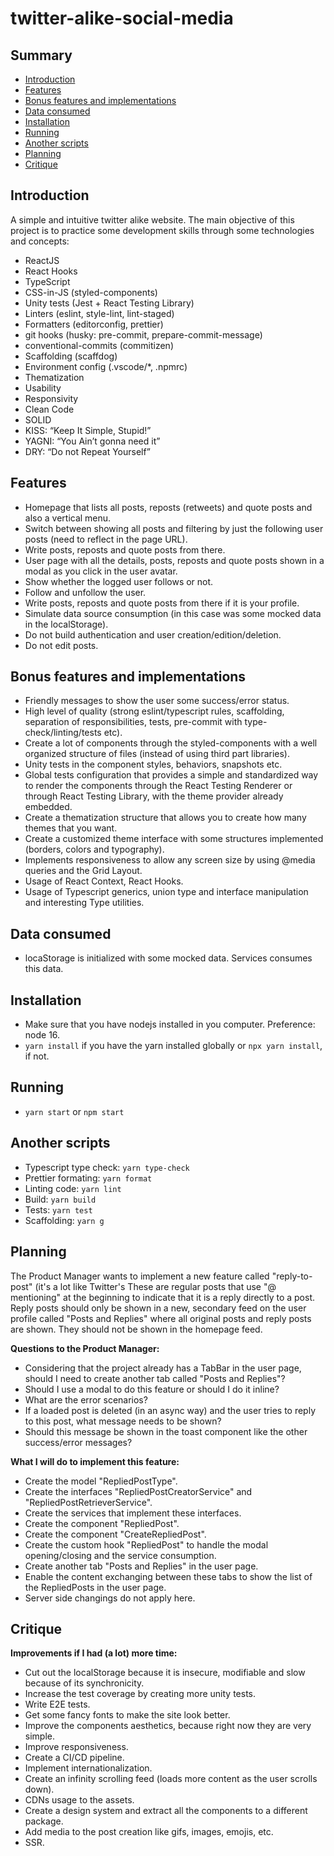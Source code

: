 # twitter-alike-social-media

## Summary

- [Introduction](#introduction)
- [Features](#features)
- [Bonus features and implementations](#bonus-features-and-implementations)
- [Data consumed](#data-consumed)
- [Installation](#installation)
- [Running](#running)
- [Another scripts](#another-scripts)
- [Planning](#planning)
- [Critique](#clitique)

## Introduction

A simple and intuitive twitter alike website.
The main objective of this project is to practice some development skills through some technologies and concepts:

- ReactJS
- React Hooks
- TypeScript
- CSS-in-JS (styled-components)
- Unity tests (Jest + React Testing Library)
- Linters (eslint, style-lint, lint-staged)
- Formatters (editorconfig, prettier)
- git hooks (husky: pre-commit, prepare-commit-message)
- conventional-commits (commitizen)
- Scaffolding (scaffdog)
- Environment config (.vscode/\*, .npmrc)
- Thematization
- Usability
- Responsivity
- Clean Code
- SOLID
- KISS: “Keep It Simple, Stupid!”
- YAGNI: “You Ain’t gonna need it”
- DRY: “Do not Repeat Yourself”

## Features

- Homepage that lists all posts, reposts (retweets) and quote posts and also a vertical menu.
- Switch between showing all posts and filtering by just the following user posts (need to reflect in the page URL).
- Write posts, reposts and quote posts from there.
- User page with all the details, posts, reposts and quote posts shown in a modal as you click in the user avatar.
- Show whether the logged user follows or not.
- Follow and unfollow the user.
- Write posts, reposts and quote posts from there if it is your profile.
- Simulate data source consumption (in this case was some mocked data in the localStorage).
- Do not build authentication and user creation/edition/deletion.
- Do not edit posts.

## Bonus features and implementations

- Friendly messages to show the user some success/error status.
- High level of quality (strong eslint/typescript rules, scaffolding, separation of responsibilities, tests, pre-commit with type-check/linting/tests etc).
- Create a lot of components through the styled-components with a well organized structure of files (instead of using third part libraries).
- Unity tests in the component styles, behaviors, snapshots etc.
- Global tests configuration that provides a simple and standardized way to render the components through the React Testing Renderer or through React Testing Library, with the theme provider already embedded.
- Create a thematization structure that allows you to create how many themes that you want.
- Create a customized theme interface with some structures implemented (borders, colors and typography).
- Implements responsiveness to allow any screen size by using @media queries and the Grid Layout.
- Usage of React Context, React Hooks.
- Usage of Typescript generics, union type and interface manipulation and interesting Type utilities.

## Data consumed

- locaStorage is initialized with some mocked data. Services consumes this data.

## Installation

- Make sure that you have nodejs installed in you computer. Preference: node 16.
- `yarn install` if you have the yarn installed globally or `npx yarn install`, if not.

## Running

- `yarn start` or `npm start`

## Another scripts

- Typescript type check: `yarn type-check`
- Prettier formating: `yarn format`
- Linting code: `yarn lint`
- Build: `yarn build`
- Tests: `yarn test`
- Scaffolding: `yarn g`

## Planning

The Product Manager wants to implement a new feature called "reply-to-post" (it's a lot like Twitter's These are regular posts that use "@ mentioning" at the beginning to indicate that it is a reply directly to a post. Reply posts should only be shown in a new, secondary feed on the user profile called "Posts and Replies" where all original posts and reply posts are shown. They should not be shown in the homepage feed.

**Questions to the Product Manager:**

- Considering that the project already has a TabBar in the user page, should I need to create another tab called "Posts and Replies"?
- Should I use a modal to do this feature or should I do it inline?
- What are the error scenarios?
- If a loaded post is deleted (in an async way) and the user tries to reply to this post, what message needs to be shown?
- Should this message be shown in the toast component like the other success/error messages?

**What I will do to implement this feature:**

- Create the model "RepliedPostType".
- Create the interfaces "RepliedPostCreatorService" and "RepliedPostRetrieverService".
- Create the services that implement these interfaces.
- Create the component "RepliedPost".
- Create the component "CreateRepliedPost".
- Create the custom hook "RepliedPost" to handle the modal opening/closing and the service consumption.
- Create another tab "Posts and Replies" in the user page.
- Enable the content exchanging between these tabs to show the list of the RepliedPosts in the user page.
- Server side changings do not apply here.

## Critique

**Improvements if I had (a lot) more time:**

- Cut out the localStorage because it is insecure, modifiable and slow because of its synchronicity.
- Increase the test coverage by creating more unity tests.
- Write E2E tests.
- Get some fancy fonts to make the site look better.
- Improve the components aesthetics, because right now they are very simple.
- Improve responsiveness.
- Create a CI/CD pipeline.
- Implement internationalization.
- Create an infinity scrolling feed (loads more content as the user scrolls down).
- CDNs usage to the assets.
- Create a design system and extract all the components to a different package.
- Add media to the post creation like gifs, images, emojis, etc.
- SSR.
